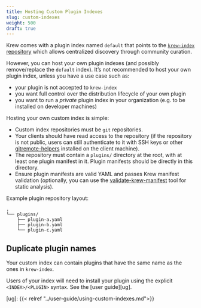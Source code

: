 ```yaml
---
title: Hosting Custom Plugin Indexes
slug: custom-indexes
weight: 500
draft: true
---
```


Krew comes with a plugin index named `default` that points to the
[`krew-index` repository](https://github.com/kubernetes-sigs/krew) which allows
centralized discovery through community curation.

However, you can host your own plugin indexes (and possibly remove/replace the
`default` index). It’s not recommended to host your own plugin index, unless you
have a use case such as:

- your plugin is not accepted to `krew-index`
- you want full control over the distribution lifecycle of your own plugin
- you want to run a _private_ plugin index in your organization (e.g. to be
  installed on developer machines)

Hosting your own custom index is simple:

- Custom index repositories must be `git` repositories.
- Your clients should have read access to the repository (if the repository
  is not public, users can still authenticate to it with SSH keys or other
  [gitremote-helpers](https://git-scm.com/docs/gitremote-helpers) installed
  on the client machine).
- The repository must contain a `plugins/` directory at the root, with at least
  one plugin manifest in it. Plugin manifests should be directly in this
  directory.
- Ensure plugin manifests are valid YAML and passes Krew manifest validation
  (optionally, you can use the
  [validate-krew-manifest](https://github.com/kubernetes-sigs/krew/tree/master/cmd/validate-krew-manifest)
  tool for static analysis).

Example plugin repository layout:

```text
.
└── plugins/
    ├── plugin-a.yaml
    ├── plugin-b.yaml
    └── plugin-c.yaml
```

## Duplicate plugin names

Your custom index can contain plugins that have the same name as the ones in
`krew-index`.

Users of your index will need to install your plugin using the
explicit `<INDEX>/<PLUGIN>` syntax. See the [user guide][ug].

[ug]: {{< relref "../user-guide/using-custom-indexes.md">}}
